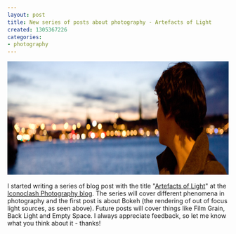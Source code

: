 ```yaml
---
layout: post
title: New series of posts about photography - Artefacts of Light
created: 1305367226
categories:
- photography
---
```

<p><img width="780" height="259" alt="" src="/files/bokeh.jpg" /></p>

<p>I started writing a series of blog post with the title &quot;<a href="http://blog.iconoclash-photography.com/taxonomy/term/12">Artefacts of Light</a>&quot; at the <a href="http://blog.iconoclash-photography.com">Iconoclash Photography blog</a>. The series will cover different phenomena in photography and the first post is about Bokeh (the rendering of out of focus light sources, as seen above). Future posts will cover things like Film Grain, Back Light and Empty Space. I always appreciate feedback, so let me know what you think about it - thanks!</p>
